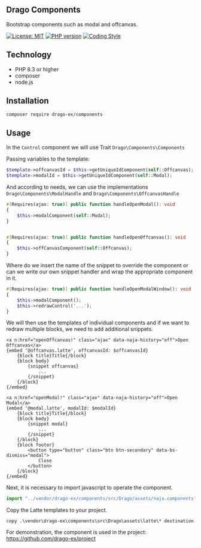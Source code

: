 
## Drago Components
Bootstrap components such as modal and offcanvas.

[![License: MIT](https://img.shields.io/badge/License-MIT-yellow.svg)](https://raw.githubusercontent.com/drago-ex/components/master/license.md)
[![PHP version](https://badge.fury.io/ph/drago-ex%2Fcomponents.svg)](https://badge.fury.io/ph/drago-ex%2Fcomponents)
[![Coding Style](https://github.com/drago-ex/components/actions/workflows/coding-style.yml/badge.svg)](https://github.com/drago-ex/components/actions/workflows/coding-style.yml)


## Technology
- PHP 8.3 or higher
- composer
- node.js

## Installation
```
composer require drago-ex/components
```

## Usage
In the `Control` component we will use Trait `Drago\Components\Components`

Passing variables to the template:
```php
$template->offcanvasId = $this->getUniqueIdComponent(self::Offcanvas);
$template->modalId = $this->getUniqueIdComponent(self::Modal);
```

And according to needs, we can use the implementations `Drago\Components\ModalHandle` and `Drago\Components\OffcanvasHandle`
```php
#[Requires(ajax: true)] public function handleOpenModal(): void
{
	$this->modalComponent(self::Modal);
}


#[Requires(ajax: true)] public function handleOpenOffcanvas(): void
{
	$this->offCanvasComponent(self::Offcanvas);
}
```


Where do we insert the name of the snippet to override the component or can we write our own snippet handler and wrap the appropriate component in it.

```php
#[Requires(ajax: true)] public function handleOpenModalWindow(): void
{
	$this->modalComponent();
	$this->redrawControl('...');
}
```

We will then use the templates of individual components and if we want to redraw multiple blocks, we need to add additional snippets.
```latte
<a n:href="openOffcanvas!" class="ajax" data-naja-history="off">Open Offcanvas</a>
{embed '@offcanvas.latte', offcanvasId: $offcanvasId}
	{block title}Title{/block}
	{block body}
		{snippet offcanvas}
			...
		{/snippet}
	{/block}
{/embed}

<a n:href="openModal!" class="ajax" data-naja-history="off">Open Modal</a>
{embed '@modal.latte', modalId: $modalId}
	{block title}Title{/block}
	{block body}
		{snippet modal}
			...
		{/snippet}
	{/block}
	{block footer}
		<button type="button" class="btn btn-secondary" data-bs-dismiss="modal">
			Close
		</button>
	{/block}
{/embed}
```

Next, it is necessary to import javascript to operate the component.
```js
import "../vendor/drago-ex/components/src/Drago/assets/naja.components"
```

Copy the Latte templates to your project.
```
copy .\vendor\drago-ex\components\src\Drago\assets\latte\* destination
```

For demonstration, the component is used in the project: https://github.com/drago-ex/project
